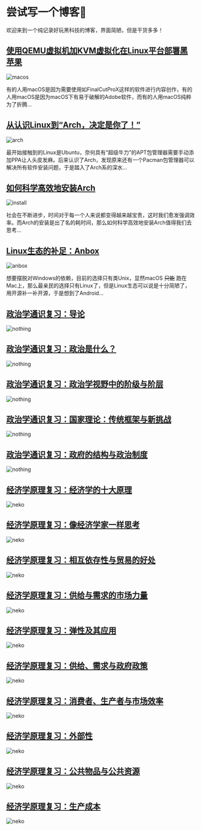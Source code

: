 # 尝试写一个博客💌

欢迎来到一个纯记录好玩黑科技的博客，界面简陋，但是干货多多！

## [使用QEMU虚拟机加KVM虚拟化在Linux平台部署黑苹果](./macos.md)

![macos](./img/macos.png)

有的人用macOS是因为需要使用如FinalCutProX这样的软件进行内容创作，有的人用macOS是因为macOS下有易于破解的Adobe软件，而有的人用macOS纯粹为了折腾...

## [从认识Linux到“Arch，决定是你了！”](./arch.md)

![arch](./img/arch.png)

最开始接触到的Linux是Ubuntu，奈何具有“超级牛力”的APT包管理器需要手动添加PPA让人头皮发麻。后来认识了Arch，发现原来还有一个Pacman包管理器可以解决所有软件安装问题，于是踏入了Arch系的深水...

## [如何科学高效地安装Arch](./install.md)

![install](./img/install.png)

社会在不断进步，时间对于每一个人来说都变得越来越宝贵，这时我们愈发强调效率。而Arch的安装是出了名的耗时间，那么如何科学高效地安装Arch值得我们去思考...

## [Linux生态的补足：Anbox](./anbox.md)

![anbox](./img/anbox.png)

想要摆脱对Windows的依赖，目前的选择只有类Unix，显然macOS ~~只能~~ 跑在Mac上，那么最亲民的选择只有Linux了，但是Linux生态可以说是十分简陋了，用开源补一补开源，于是想到了Android...

## [政治学通识复习：导论](./导论.md)

![nothing](./img/nothing.png)

## [政治学通识复习：政治是什么？](./政治是什么.md)

![nothing](./img/nothing.png)

## [政治学通识复习：政治学视野中的阶级与阶层](./政治学视野中的阶级与阶层.md)

![nothing](./img/nothing.png)

## [政治学通识复习：国家理论：传统框架与新挑战](./国家理论.md)

![nothing](./img/nothing.png)

## [政治学通识复习：政府的结构与政治制度](./政府结构与政治制度.md)

![nothing](./img/nothing.png)

## [经济学原理复习：经济学的十大原理](./经济学的十大原理.md)

![neko](./img/neko.jpg)

## [经济学原理复习：像经济学家一样思考](./像经济学家一样思考.md)

![neko](./img/neko.jpg)

## [经济学原理复习：相互依存性与贸易的好处](./相互依存性与贸易的好处.md)

![neko](./img/neko.jpg)

## [经济学原理复习：供给与需求的市场力量](./供给与需求的市场力量.md)

![neko](./img/neko.jpg)

## [经济学原理复习：弹性及其应用](./弹性及其应用.md)

![neko](./img/neko.jpg)

## [经济学原理复习：供给、需求与政府政策](./供给、需求与政府政策.md)

![neko](./img/neko.jpg)

## [经济学原理复习：消费者、生产者与市场效率](./消费者、生产者与市场效率.md)

![neko](./img/neko.jpg)

## [经济学原理复习：外部性](./外部性.md)

![neko](./img/neko.jpg)

## [经济学原理复习：公共物品与公共资源](./公共物品与公共资源.md)

![neko](./img/neko.jpg)

## [经济学原理复习：生产成本](./生产成本.md)

![neko](./img/neko.jpg)
